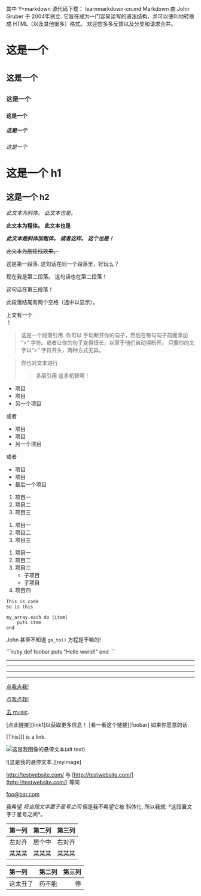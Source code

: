 其中 Y=markdown
源代码下载： learnmarkdown-cn.md
Markdown 由 John Gruber 于 2004年创立. 它旨在成为一门容易读写的语法结构，并可以便利地转换成 HTML（以及其他很多）格式。
欢迎您多多反馈以及分支和请求合并。
<!-- Markdown 是 HTML 的父集，所以任何 HTML 文件都是有效的 Markdown。
这意味着我们可以在 Markdown 里使用任何 HTML 元素，比如注释元素，
且不会被 Markdown 解析器所影响。不过如果你在 Markdown 文件内创建了 HTML 元素，
你将无法在 HTML 元素的内容中使用 Markdown 语法。-->

<!-- 在不同的解析器中，Markdown 的实现方法有所不同。
此教程会指出当某功能是否通用及是否只对某一解析器有效。 -->

<!-- 标头 -->
<!-- 通过在文本前加上不同数量的hash(#), 你可以创建相对应的 <h1> 
到 <h6> HTML元素。-->

# 这是一个 <h1>
## 这是一个 <h2>
### 这是一个 <h3>
#### 这是一个 <h4>
##### 这是一个 <h5>
###### 这是一个 <h6>

<!-- 对于 <h1> 和 <h2> 元素，Markdown 额外提供了两种添加方式。 -->
这是一个 h1
=============

这是一个 h2
-------------

<!-- 简易文本样式 -->
<!-- 文本的斜体，粗体，和删除线在 Markdown 中可以轻易地被实现。-->

*此文本为斜体。*
_此文本也是。_

**此文本为粗体。**
__此文本也是__

***此文本是斜体加粗体。***
**_或者这样。_**
*__这个也是！__*

<!-- 在 GitHub 采用的 Markdown 中 -->

~~此文本为删除线效果。~~

<!-- 单个段落由一句或多句邻近的句子组成，这些句子由一个或多个空格分隔。-->

这是第一段落. 这句话在同一个段落里，好玩么？

现在我是第二段落。
这句话也在第二段落！

这句话在第三段落！

<!-- 如果你插入一个 HTML中的<br />标签，你可以在段末加入两个以上的空格，
然后另起一段。-->

此段落结尾有两个空格（选中以显示）。  

上文有一个 <br /> ！

<!-- 段落引用可由 > 字符轻松实现。-->

> 这是一个段落引用. 你可以
> 手动断开你的句子，然后在每句句子前面添加 “>” 字符。或者让你的句子变得很长，以至于他们自动得断开。
> 只要你的文字以“>” 字符开头，两种方式无异。

> 你也对文本进行
>> 多层引用
> 这多机智啊！

<!-- 序列 -->
<!-- 无序序列可由星号，加号或者减号来建立 -->

* 项目
* 项目
* 另一个项目

或者

+ 项目
+ 项目
+ 另一个项目

或者 

- 项目
- 项目
- 最后一个项目

<!-- 有序序列可由数字加点来实现 -->

1. 项目一
2. 项目二
3. 项目三

<!-- 即使你的标签数字有误，Markdown 依旧会呈现出正确的序号，
不过这并不是一个好主意-->

1. 项目一
1. 项目二
1. 项目三
<!-- (此段与前例一模一样) -->

<!-- 你也可以使用子序列 -->

1. 项目一
2. 项目二
3. 项目三
    * 子项目
    * 子项目
4. 项目四

<!-- 代码段落 -->
<!-- 代码段落（HTML中 <code>标签）可以由缩进四格（spaces）
或者一个制表符（tab）实现-->

    This is code
    So is this

<!-- 在你的代码中，你仍然使用tab可以进行缩进操作 -->

    my_array.each do |item|
        puts item
    end

<!-- 内联代码可由反引号 ` 实现 -->

John 甚至不知道 `go_to()` 方程是干嘛的!

<!-- 在GitHub的 Markdown中，对于代码你可以使用特殊的语法 -->

\`\`\`ruby <!-- 插入时记得移除反斜线， 仅留```ruby ！ -->
def foobar
    puts "Hello world!"
end
\`\`\` <!-- 这里也是，移除反斜线，仅留 ``` -->

<!-- 以上代码不需要缩进，而且 GitHub 会根据```后表明的语言来进行语法高亮 -->

<!-- 水平线 （<hr />） -->
<!-- 水平线可由三个或以上的星号或者减号创建，可带可不带空格。 -->

***
---
- - - 
****************

<!-- 链接 -->
<!-- Markdown 最棒的地方就是简易的链接制作。链接文字放在中括号[]内，
在随后的括弧()内加入url。-->

[点我点我!](http://test.com/)

<!-- 你也可以为链接加入一个标题：在括弧内使用引号 -->

[点我点我!](http://test.com/ "连接到Test.com")

<!-- 相对路径也可以有 -->

[去 music](/music/).

<!-- Markdown同样支持引用样式的链接 -->

[点此链接][link1]以获取更多信息！
[看一看这个链接][foobar] 如果你愿意的话.




<!-- 链接的标题可以处于单引号中，括弧中或是被忽略。引用名可以在文档的任意何处，
并且可以随意命名，只要名称不重复。-->

<!-- “隐含式命名” 的功能可以让链接文字作为引用名 -->

[This][] is a link.



<!-- 但这并不常用 -->

<!-- 图像 -->
<!-- 图像与链接相似，只需在前添加一个感叹号 -->

![这是我图像的悬停文本(alt text)](http://imgur.com/myimage.jpg "可选命名")

<!-- 引用样式也同样起作用 -->

![这是我的悬停文本.][myimage]



<!-- 杂项 -->
<!-- 自动链接 -->

<http://testwebsite.com/> 与
[http://testwebsite.com/](http://testwebsite.com/) 等同

<!-- 电子邮件的自动链接 -->

<foo@bar.com>

<!-- 转义字符 -->

我希望 *将这段文字置于星号之间* 但是我不希望它被
斜体化, 所以我就: \*这段置文字于星号之间\*。

<!-- 表格 -->
<!-- 表格只被 GitHub 的 Markdown 支持，并且有一点笨重，但如果你真的要用的话: -->

| 第一列        | 第二列    | 第三列       |
| :----------   | :------:  | ----------:  |
| 左对齐        | 居个中    | 右对齐       |
| 某某某        | 某某某    | 某某某       |

<!-- 或者, 同样的 -->

第一列 | 第二列 | 第三列
:-- | :-: | --:
这太丑了 | 药不能 | 停

<!-- 结束! -->
